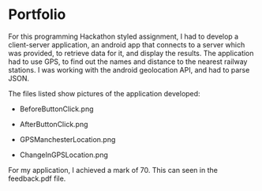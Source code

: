 # Portfolio
For this programming Hackathon styled assignment, I had to develop a client-server application, an android app that connects to a
server which was provided, to retrieve data for it, and display the results. The application had to use GPS, to find out the names
and distance to the nearest railway stations. I was working with the android geolocation API, and had to parse JSON.

The files listed show pictures of the application developed: 
  
 - BeforeButtonClick.png
  
 - AfterButtonClick.png
  
 - GPSManchesterLocation.png
  
 - ChangeInGPSLocation.png

For my application, I achieved a mark of 70. This can seen in the feedback.pdf file.
